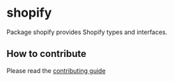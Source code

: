 # shopify

Package shopify provides Shopify types and interfaces.

## How to contribute

Please read the [contributing guide](./CONTRIBUTING.md)
